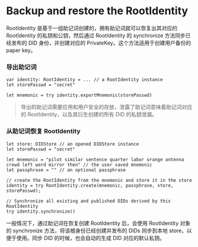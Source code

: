 # Backup and restore the RootIdentity

RootIdentity 是基于一组助记词创建的，拥有助记词就可以恢复出其对应的 RootIdentity 的私钥和公钥，然后通过 RootIdentity 的 synchronize 方法同步已经发布的 DID 身份，并创建对应的 PrivateKey。这个方法适用于创建用户备份的 paper key。

### 导出助记词

```
var identity: RootIdentity = ... // a RootIdentity instance
let storePasswd = "secret"

let mnemonic = try identity.exportMnemonic(storePasswd)
```

> 导出的助记词需要应用和用户安全的存放，泄露了助记词意味着助记词对应的 RootIdentity，以及其衍生创建的所有 DID 的私钥泄漏。

### 从助记词恢复 RootIdentity

```
let store: DIDStore // an opened DIDStore instance
let storePasswd = "secret"

let mnemonic = "pilot similar sentence quarter labor orange antenna crowd left word mirror then" // the user saved mnemonic
let passphrase = "" // an optional passphrase

// create the RootIdentity from the mnemonic and store it in the store
identity = try RootIdentity.create(mnemonic, passphrase, store, storePasswd);

// Synchronize all existing and published DIDs derived by this RootIdentity
try identity.synchronize()
```

一般情况下，通过助记词在恢复创建 RootIdentity 后，会使用 RootIdentity 对象的 synchronize 方法，将该根身份已经创建并发布的 DIDs 同步到本地 store，以便于使用。同步 DID 的时候，也会自动的生成 DID 对应的默认私钥。